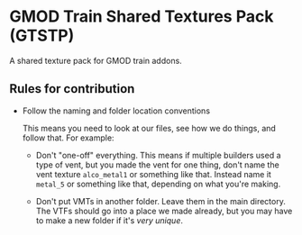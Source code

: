 # GMOD Train Shared Textures Pack (GTSTP)
A shared texture pack for GMOD train addons.

## Rules for contribution

* Follow the naming and folder location conventions

  This means you need to look at our files, see how we do things, and follow that. For example:
  
  * Don't "one-off" everything. This means if multiple builders used a type of vent, but you made the vent for one thing, don't name the vent texture `alco_metal1` or something like that. Instead name it `metal_5` or something like that, depending on what you're making.
  
  * Don't put VMTs in another folder. Leave them in the main directory. The VTFs should go into a place we made already, but you may have to make a new folder if it's _very unique_.
